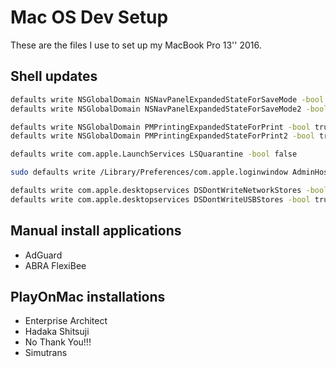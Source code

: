 # Mac OS Dev Setup

These are the files I use to set up my MacBook Pro 13'' 2016.

## Shell updates

```sh
defaults write NSGlobalDomain NSNavPanelExpandedStateForSaveMode -bool true
defaults write NSGlobalDomain NSNavPanelExpandedStateForSaveMode2 -bool true

defaults write NSGlobalDomain PMPrintingExpandedStateForPrint -bool true
defaults write NSGlobalDomain PMPrintingExpandedStateForPrint2 -bool true

defaults write com.apple.LaunchServices LSQuarantine -bool false

sudo defaults write /Library/Preferences/com.apple.loginwindow AdminHostInfo HostName

defaults write com.apple.desktopservices DSDontWriteNetworkStores -bool true
defaults write com.apple.desktopservices DSDontWriteUSBStores -bool true
```

## Manual install applications

- AdGuard
- ABRA FlexiBee

## PlayOnMac installations

- Enterprise Architect
- Hadaka Shitsuji
- No Thank You!!!
- Simutrans
